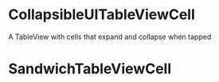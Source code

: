 # CollapsibleUITableViewCell
A TableView with cells that expand and collapse when tapped
# SandwichTableViewCell
